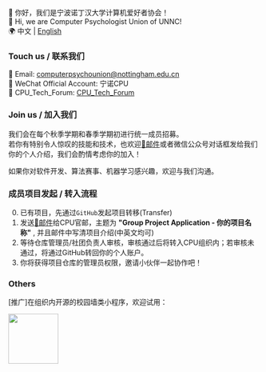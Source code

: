 👋 你好，我们是宁波诺丁汉大学计算机爱好者协会！  
👋 Hi, we are Computer Psychologist Union of UNNC!  
🌍 中文 | [English](/README_en.md)
  
### Touch us / 联系我们

📮 Email: [computerpsychounion@nottingham.edu.cn](mailto:computerpsychounion@nottingham.edu.cn)  
📱 WeChat Official Account: 宁诺CPU  
📌 CPU_Tech_Forum: [CPU_Tech_Forum](https://comppsyunion.github.io/CPU_Tech_Forum/)

### Join us / 加入我们
我们会在每个秋季学期和春季学期初进行统一成员招募。  
若你有特别令人惊叹的技能和技术，也欢迎[📧邮件](mailto:computerpsychounion@nottingham.edu.cn)或者微信公众号对话框发给我们你的个人介绍，我们会酌情考虑你的加入！  

如果你对软件开发、算法赛事、机器学习感兴趣，欢迎与我们沟通。  

### 成员项目发起 / 转入流程
0. 已有项目，先通过``GitHub``发起项目转移(Transfer)
1. 发送[📧邮件](mailto:computerpsychounion@nottingham.edu.cn)给CPU官邮，主题为 **"Group Project Application - 你的项目名称"** , 并且邮件中写清项目介绍(中英文均可)
2. 等待仓库管理员/社团负责人审核，审核通过后将转入CPU组织内；若审核未通过，将通过GitHub转回你的个人账户。
3. 你将获得项目仓库的管理员权限，邀请小伙伴一起协作吧！

### Others
\[推广\]在组织内开源的校园墙类小程序，欢迎试用：

<img width="100" src="https://github.com/user-attachments/assets/16cfc02c-7306-40fc-b44f-1627695edaa3">
